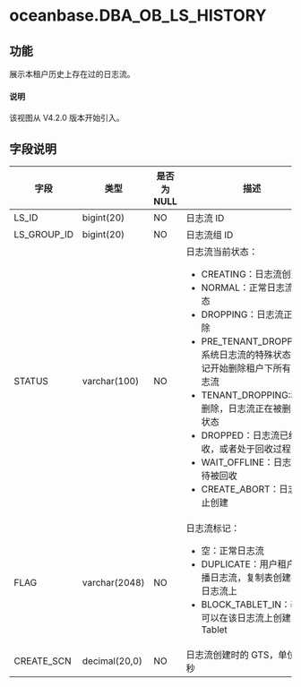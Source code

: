# oceanbase.DBA_OB_LS_HISTORY

## 功能

展示本租户历史上存在过的日志流。

<main id="notice" type='explain'>
<h4>说明</h4>
<p>该视图从 V4.2.0 版本开始引入。</p>
</main>

## 字段说明

| 字段        | 类型           | 是否为 NULL | 描述                                       |
|-------------|---------------|-------------|-------------------------------------------|
| LS_ID       | bigint(20)    | NO          |  日志流 ID                                 |
| LS_GROUP_ID | bigint(20)    | NO          |  日志流组 ID                               |
| STATUS      | varchar(100)  | NO          |  日志流当前状态：<ul><li>CREATING：日志流创建中</li><li>NORMAL：正常日志流的状态</li><li>DROPPING：日志流正在删除</li><li>PRE_TENANT_DROPPING：系统日志流的特殊状态，标记开始删除租户下所有的日志流</li><li>TENANT_DROPPING:租户被删除，日志流正在被删除的状态</li><li>DROPPED：日志流已经被回收，或者处于回收过程中。</li><li>WAIT_OFFLINE：日志流等待被回收</li><li>CREATE_ABORT：日志流停止创建</li></ul>        |
| FLAG        | varchar(2048) | NO          |  日志流标记：<ul><li>空：正常日志流</li><li> DUPLICATE：用户租户的广播日志流，复制表创建在该日志流上 </li><li>BLOCK_TABLET_IN：表示不可以在该日志流上创建 Tablet</li></ul>                        |
| CREATE_SCN  | decimal(20,0) | NO          |  日志流创建时的 GTS，单位为纳秒              |